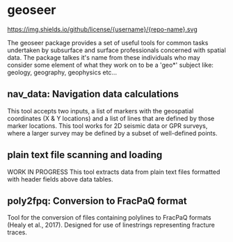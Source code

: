 
# geoseer
https://img.shields.io/github/license/{username}/{repo-name}.svg

The geoseer package provides a set of useful tools for common tasks undertaken by subsurface and surface professionals concerned with spatial data. The package talkes it's name from these individuals who may consider some element of what they work on to be a 'geo*' subject like: geology, geography, geophysics etc...

## nav_data: Navigation data calculations
This tool accepts two inputs, a list of markers with the geospatial coordinates (X & Y locations) and a list of lines
that are defined by those marker locations. This tool works for 2D seismic data or GPR surveys, where a larger survey
may be defined by a subset of well-defined points.

## plain text file scanning and loading
WORK IN PROGRESS
This tool extracts data from plain text files formatted with header fields above data tables.

## poly2fpq: Conversion to FracPaQ format
Tool for the conversion of files containing polylines to FracPaQ formats (Healy et al., 2017). Designed for use of
linestrings representing fracture traces.
